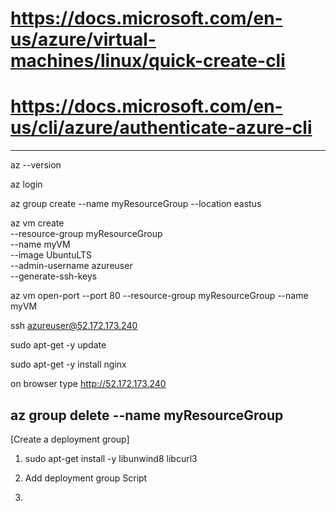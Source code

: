 # https://docs.microsoft.com/en-us/azure/virtual-machines/linux/quick-create-cli
# https://docs.microsoft.com/en-us/cli/azure/authenticate-azure-cli

---
az --version

az login

az group create --name myResourceGroup --location eastus

az vm create \
  --resource-group myResourceGroup \
  --name myVM \
  --image UbuntuLTS \
  --admin-username azureuser \
  --generate-ssh-keys

az vm open-port --port 80 --resource-group myResourceGroup --name myVM

ssh azureuser@52.172.173.240

sudo apt-get -y update

sudo apt-get -y install nginx

on browser type http://52.172.173.240

az group delete --name myResourceGroup
---

[Create a deployment group]

1. sudo apt-get install -y libunwind8 libcurl3

2. Add deployment group Script

3. 

